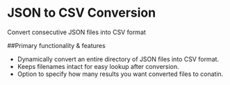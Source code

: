 # JSON to CSV Conversion
Convert consecutive JSON files into CSV format

##Primary functionality & features
* Dynamically convert an entire directory of JSON files into CSV format.
* Keeps filenames intact for easy lookup after conversion.
* Option to specify how many results you want converted files to conatin.
